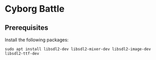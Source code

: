 # Cyborg Battle

## Prerequisites

Install the following packages:

```
sudo apt install libsdl2-dev libsdl2-mixer-dev libsdl2-image-dev libsdl2-ttf-dev
```